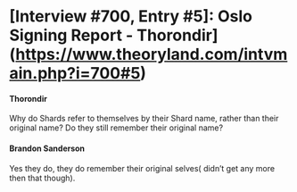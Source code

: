# [Interview #700, Entry #5]: Oslo Signing Report - Thorondir](https://www.theoryland.com/intvmain.php?i=700#5)

#### Thorondir

Why do Shards refer to themselves by their Shard name, rather than their original name? Do they still remember their original name?

#### Brandon Sanderson

Yes they do, they do remember their original selves( didn’t get any more then that though).

